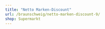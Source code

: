 ```yaml
---
title: "Netto Marken-Discount"
url: /braunschweig/netto-marken-discount-9/
shop: Supermarkt
---
```

